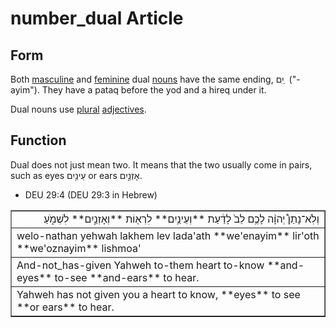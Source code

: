 # number_dual Article
## Form
Both [masculine](https://git.door43.org/Door43/en-uhg/src/master/content/gender_masculine/02.md) and [feminine](https://git.door43.org/Door43/en-uhg/src/master/content/gender_feminine/02.md) dual [nouns](https://git.door43.org/Door43/en-uhg/src/master/content/noun/02.md) have the same ending,  יִִם ַ  ("-ayim"). They have a pataq before the yod and a hireq under it. 

Dual nouns use [plural](https://git.door43.org/Door43/en-uhg/src/master/content/number_plural/02.md) [adjectives](https://git.door43.org/Door43/en-uhg/src/master/content/adjective/02.md).

## Function
Dual does not just mean two. It means that the two usually come in pairs, such as eyes עֵינַ֥יִם or ears אָזְנַ֣יִם. 

* DEU 29:4 (DEU 29:3 in Hebrew)
<table border="1" class="docutils">
<colgroup>
<col width="100%" />
</colgroup>
<tbody valign="top">
<tr class="row-odd" align="right"><td>וְלֹֽא־נָתַן֩ יְהוָ֨ה לָכֶ֥ם לֵב֙ לָדַ֔עַת **וְעֵינַ֥יִם** לִרְא֖וֹת **וְאָזְנַ֣יִם** לִשְׁמֹ֑עַ</td>
</tr>
<tr class="row-even"><td>welo-nathan yehwah lakhem lev lada'ath **we'enayim** lir'oth **we'oznayim** lishmoa'</td>
</tr>
<tr class="row-odd"><td>And-not_has-given Yahweh to-them heart to-know **and-eyes** to-see **and-ears** to hear.</td>
</tr>
<tr class="row-even"><td>Yahweh has not given you a heart to know, **eyes** to see **or ears** to hear.</td>
</tr>
</tbody>
</table>

